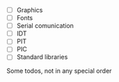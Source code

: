 - [ ] Graphics
- [ ] Fonts
- [ ] Serial comunication
- [ ] IDT
- [ ] PIT
- [ ] PIC
- [ ] Standard libraries

Some todos, not in any special order

